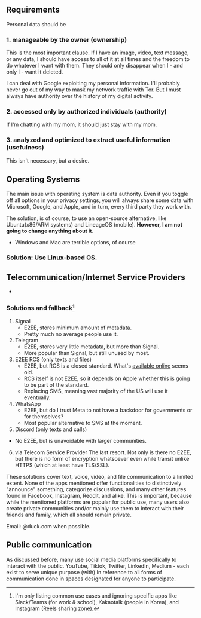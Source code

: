 ## Requirements
Personal data should be
### 1. manageable by the owner (ownership)
 This is the most important clause. If I have an image, video, text message, or any data, I should have access to all of it at all times and the freedom to do whatever I want with them. They should only disappear when I - and only I - want it deleted.
 
I can deal with Google exploiting my personal information. I'll probably never go out of my way to mask my network traffic with Tor. But I must always have authority over the history of my digital activity.
### 2. accessed only by authorized individuals (authority)
If I'm chatting with my mom, it should just stay with my mom.
### 3. analyzed and optimized to extract useful information (usefulness)
This isn't necessary, but a desire.

## Operating Systems
The main issue with operating system is data authority. Even if you toggle off all options in your privacy settings, you will always share some data with Microsoft, Google, and Apple, and in turn, every third party they work with.

The solution, is of course, to use an open-source alternative, like Ubuntu(x86/ARM systems) and LineageOS (mobile).  **However, I am not going to change anything about it.**

- Windows and Mac are terrible options, of course
### Solution: Use Linux-based OS.

## Telecommunication/Internet Service Providers
- 
### Solutions and fallback[^ignored]
1. Signal
   - E2EE, stores minimum amount of metadata.
   - Pretty much no average people use it.
2. Telegram
   - E2EE, stores very little metadata, but more than Signal.
   - More popular than Signal, but still unused by most.
3. E2EE RCS (only texts and files)
   - E2EE, but RCS is a closed standard. What's [available online](https://www.gsma.com/newsroom/wp-content/uploads//RCC.71-v2.5-6.pdf) seems old.
   - RCS itself is not E2EE, so it depends on Apple whether this is going to be part of the standard.
   - Replacing SMS, meaning vast majority of the US will use it eventually.
4. WhatsApp
   - E2EE, but do I trust Meta to not have a backdoor for governments or for themselves?
   - Most popular alternative to SMS at the moment.
5. Discord (only texts and calls)
- No E2EE, but is unavoidable with larger communities.

6. via Telecom Service Provider 
The last resort. Not only is there no E2EE, but there is no form of encryption whatsoever even while transit unlike HTTPS (which at least have TLS/SSL).

These solutions cover text, voice, video, and file communication to a limited extent. None of the apps mentioned offer functionalities to distinctively "announce" something, categorize discussions, and many other features found in Facebook, Instagram, Reddit, and alike. This is important, because while the mentioned platforms are popular for public use, many users also create private communities and/or mainly use them to interact with their friends and family, which all should remain private.

Email: @duck.com when possible.
## Public communication
As discussed before, many use social media platforms specifically to interact with the public. YouTube, Tiktok, Twitter, LinkedIn, Medium - each exist to serve unique purpose (with)
In reference to all forms of communication done in spaces designated for anyone to participate.

[^ignored]: I'm only listing common use cases and ignoring specific apps like Slack/Teams (for work & school), Kakaotalk (people in Korea), and Instagram (Reels sharing zone).